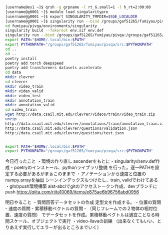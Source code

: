 ~~~bash
[username@es1 ~]$ qrsh -g grpname -l rt_G.small=1 -l h_rt=2:00:00
[username@g0001 ~]$ module load singularitypro
[username@g0001 ~]$ export SINGULARITY_TMPDIR=$SGE_LOCALDIR
[username@g0001 ~]$ singularity run --bind /groups/gaf51265/fumiyau/pivqa:/groups/gaf51265/fumiyau/pivqa --nv docker://nvcr.io/nvidia/pytorch:23.11-py3
cd fumiyau/pivqa/environments/singularity
singularity build --fakeroot env.sif env.def
singularity run --bind /groups/gaf51265/fumiyau/pivqa:/groups/gaf51265/fumiyau/pivqa --nv env.sif
export PATH="$HOME/.local/bin:$PATH"
export PYTHONPATH="/groups/gaf51265/fumiyau/pivqa/src:$PYTHONPATH"
cd ..
cd ..
poetry install
poetry add torch deepspeed
poetry add transformers datasets accelerate
cd data
mkdir clevrer
cd clevrer
mkdir video_train
mkdir video_valid
mkdir video_test
mkdir annotation_train
mkdir annotation_valid
cd video_train
wget http://data.csail.mit.edu/clevrer/videos/train/video_train.zip
unzip -
http://data.csail.mit.edu/clevrer/annotations/train/annotation_train.zip
http://data.csail.mit.edu/clevrer/questions/validation.json
http://data.csail.mit.edu/clevrer/questions/test.json


export PATH="$HOME/.local/bin:$PATH"
export PYTHONPATH="/groups/gaf51265/fumiyau/pivqa/src:$PYTHONPATH"
~~~


今日行ったこと
・環境の作り直し
    ascenderをもとに
     - singularityのenv.def作成
     - poetryのインストール、pythonライブラリ整備
    を行った。逐一PATHを設定する必要があるがまぁこのままで
・アノテーションから速度と位置のnumpy.arrayを抽出
    シーンインデックスもつけたし、train, validでわけてある
・gitのpush環境構築
    aist-abciでgitのアクセストークン作成、devブランチにpush
    https://qiita.com/riita10069/items/e875ae6b96756abd0956

明日やること
・質問回答データセットの作成
    定型文を作成する。
    - 位置の質問
    - 速度の質問
    - 累積移動ベクトルの質問
    - （同じフレームでの２物体の相対位置、速度の質問）
    でデータセットを作成。累積移動ベクトルは適宜ことなる時間スケール、オブジェクトで実行
・video-llavaの訓練
    （出来なくてもいい、とりあえず実行してエラーが出るところまでいく）